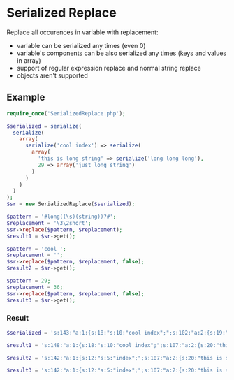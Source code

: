 Serialized Replace
==================

Replace all occurences in variable with replacement:

* variable can be serialized any times (even 0)
* variable's components can be also serialized any times (keys and values in array)
* support of regular expression replace and normal string replace
* objects aren't supported

## Example ##
```php
require_once('SerializedReplace.php');

$serialized = serialize(
  serialize(
    array(
      serialize('cool index') => serialize(
        array(
          'this is long string' => serialize('long long long'),
          29 => array('just long string')
        )
      )
    )
  )
);
$sr = new SerializedReplace($serialized);

$pattern = '#long((\s)(string))?#';
$replacement = '\3\2short';
$sr->replace($pattern, $replacement);
$result1 = $sr->get();

$pattern = 'cool ';
$replacement = '';
$sr->replace($pattern, $replacement, false);
$result2 = $sr->get();

$pattern = 29;
$replacement = 36;
$sr->replace($pattern, $replacement, false);
$result3 = $sr->get();
```

### Result ###
```php
$serialized = 's:143:"a:1:{s:18:"s:10:"cool index";";s:102:"a:2:{s:19:"this is long string";s:22:"s:14:"long long long";";i:29;a:1:{i:0;s:16:"just long string";}}";}";';

$result1 = 's:148:"a:1:{s:18:"s:10:"cool index";";s:107:"a:2:{s:20:"this is string short";s:25:"s:17:"short short short";";i:29;a:1:{i:0;s:17:"just string short";}}";}";';

$result2 = 's:142:"a:1:{s:12:"s:5:"index";";s:107:"a:2:{s:20:"this is string short";s:25:"s:17:"short short short";";i:29;a:1:{i:0;s:17:"just string short";}}";}";';

$result3 = 's:142:"a:1:{s:12:"s:5:"index";";s:107:"a:2:{s:20:"this is string short";s:25:"s:17:"short short short";";i:36;a:1:{i:0;s:17:"just string short";}}";}";';
```
